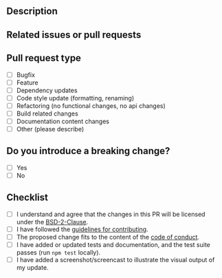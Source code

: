 ## Description

<!-- Please give a short description of the changes you propose. Please use prose and try not to be too technical, if possible. Make sure to mention people that you think should know about the PR. -->

## Related issues or pull requests

<!-- Please list issues or pull requests that the changes you propose are related to. It does not matter if they are still open and/or unmerged, any link is appreciated. -->

## Pull request type

<!-- Please check the type of change your PR introduces: -->

<!-- Put an x between the square brackets to check an item, like so: [x] -->

- [ ] Bugfix
- [ ] Feature
- [ ] Dependency updates
- [ ] Code style update (formatting, renaming)
- [ ] Refactoring (no functional changes, no api changes)
- [ ] Build related changes
- [ ] Documentation content changes
- [ ] Other (please describe)

## Do you introduce a breaking change?

- [ ] Yes
- [ ] No

## Checklist

- [ ] I understand and agree that the changes in this PR will be licensed under the
  [BSD-2-Clause](https://github.com/terrestris/react-geo/blob/main/LICENSE).
- [ ] I have followed the [guidelines for contributing](https://github.com/terrestris/react-geo/blob/main/CONTRIBUTING.md).
- [ ] The proposed change fits to the content of the [code of conduct](https://github.com/terrestris/react-geo/blob/main/CODE_OF_CONDUCT.md).
- [ ] I have added or updated tests and documentation, and the test suite passes (run `npm test` locally).
- [ ] I have added a screenshot/screencast to illustrate the visual output of my update.
